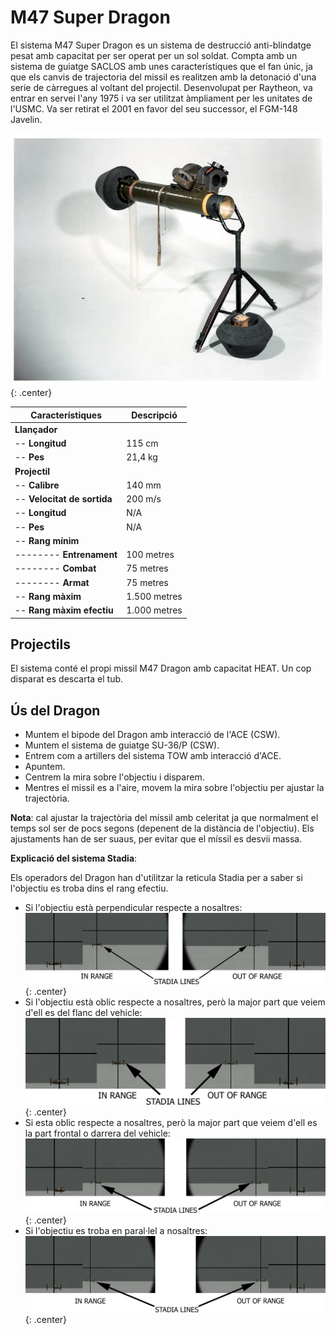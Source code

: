 # M47 Super Dragon

El sistema M47 Super Dragon es un sistema de destrucció anti-blindatge pesat amb capacitat per ser operat per un sol soldat. Compta amb un sistema de guiatge SACLOS amb unes característiques que el fan únic, ja que els canvis de trajectoria del missil es realitzen amb la detonació d'una serie de càrregues al voltant del projectil. Desenvolupat per Raytheon, va entrar en servei l'any 1975 i va ser utilitzat àmpliament per les unitates de l'USMC. Va ser retirat el 2001 en favor del seu successor, el FGM-148 Javelin.

![image](../_imatges/dragon.jpg){: .center}

| **Característiques**        | **Descripció**     |
|-----------------------------|--------------------|
| **Llançador**               |                    |
| -- **Longitud**             | 115 cm             |
| -- **Pes**                  | 21,4 kg            |
| **Projectil**               |                    |
| -- **Calibre**              | 140 mm             |
| -- **Velocitat de sortida** | 200 m/s            |
| -- **Longitud**             | N/A                |
| -- **Pes**                  | N/A                |
| -- **Rang mínim**           |                    |
| -------- **Entrenament**    | 100 metres         |
| -------- **Combat**         | 75 metres          |
| -------- **Armat**          | 75 metres          |
| -- **Rang màxim**           | 1.500 metres       |
| -- **Rang màxim efectiu**   | 1.000 metres       |

## Projectils

El sistema conté el propi missil M47 Dragon amb capacitat HEAT. Un cop disparat es descarta el tub.

## Ús del Dragon

* Muntem el bipode del Dragon amb interacció de l'ACE (CSW).
* Muntem el sistema de guiatge SU-36/P (CSW).
* Entrem com a artillers del sistema TOW amb interacció d'ACE.
* Apuntem.
* Centrem la mira sobre l'objectiu i disparem.
* Mentres el missil es a l'aire, movem la mira sobre l'objectiu per ajustar la trajectòria.

**Nota**: cal ajustar la trajectòria del míssil amb celeritat ja que normalment el temps sol ser de pocs segons (depenent de la distància de l'objectiu). Els ajustaments han de ser suaus, per evitar que el míssil es desvii massa.

**Explicació del sistema Stadia**:

Els operadors del Dragon han d'utilitzar la reticula Stadia per a saber si l'objectiu es troba dins el rang efectiu.

* Si l'objectiu està perpendicular respecte a nosaltres:
![image](../_imatges/stadia1.png){: .center}
* Si l'objectiu està oblic respecte a nosaltres, però la major part que veiem d'ell es del flanc del vehicle:
![image](../_imatges/stadia2.png){: .center}
* Si esta oblic respecte a nosaltres, però la major part que veiem d'ell es la part frontal o darrera del vehicle:
![image](../_imatges/stadia3.png){: .center}
* Si l'objectiu es troba en paral·lel a nosaltres:
![image](../_imatges/stadia4.png){: .center}

